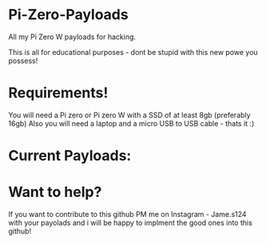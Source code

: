 # Pi-Zero-Payloads
All my Pi Zero W payloads for hacking. 

This is all for educational purposes - dont be stupid with this new powe you possess!


# Requirements!
You will need a Pi zero or Pi zero W with a SSD of at least 8gb (preferably 16gb)
Also you will need a laptop and a micro USB to USB cable - thats it :)


# Current Payloads:



# Want to help?
If you want to contribute to this github PM me on Instagram - Jame.s124 with your payolads and i will be happy to implment the good ones into this github!



